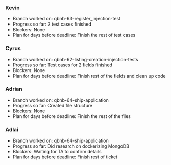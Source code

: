 ### Kevin
- Branch worked on: qbnb-63-register_injection-test
- Progress so far: 2 test cases finished 
- Blockers: None 
- Plan for days before deadline: Finish the rest of test cases
### Cyrus
- Branch worked on: qbnb-62-listing-creation-injection-tests
- Progress so far: Test cases for 2 fields finished
- Blockers: None
- Plan for days before deadline: Finish rest of the fields and clean up code 
### Adrian
- Branch worked on: qbnb-64-ship-application
- Progress so far: Created file structure
- Blockers: None
- Plan for days before deadline: Finish the rest of the files
### Adlai
- Branch worked on:  qbnb-64-ship-application
- Progress so far: Did research on dockerizing MongoDB
- Blockers: Waiting for TA to confirm details
- Plan for days before deadline: Finish rest of ticket 

